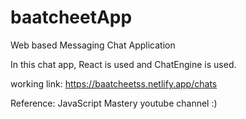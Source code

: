 # baatcheetApp

Web based Messaging Chat Application 

In this chat app, React is used and ChatEngine is used.

working link: https://baatcheetss.netlify.app/chats

Reference: JavaScript Mastery youtube channel :)
